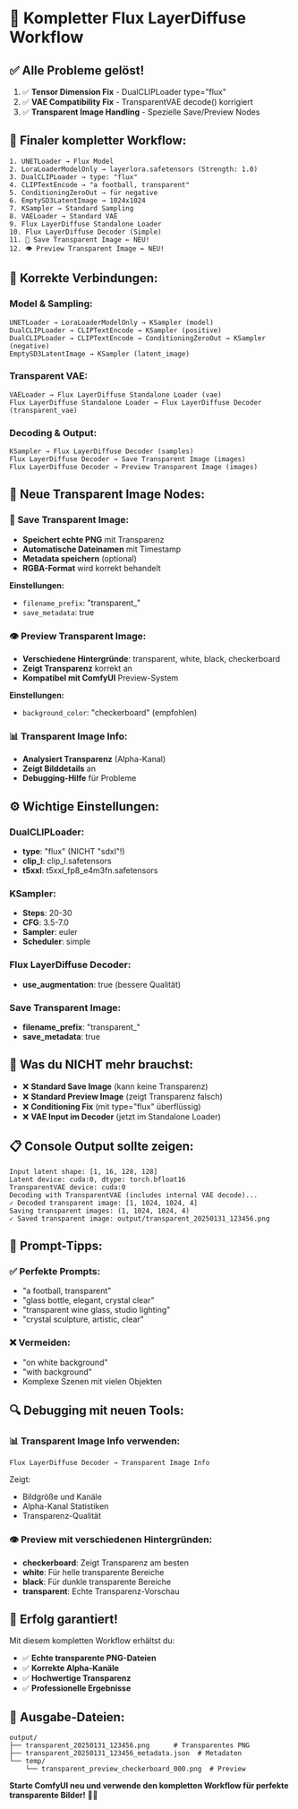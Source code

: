 # 🎉 Kompletter Flux LayerDiffuse Workflow

## ✅ **Alle Probleme gelöst!**

1. ✅ **Tensor Dimension Fix** - DualCLIPLoader type="flux"
2. ✅ **VAE Compatibility Fix** - TransparentVAE decode() korrigiert
3. ✅ **Transparent Image Handling** - Spezielle Save/Preview Nodes

## 🚀 **Finaler kompletter Workflow:**

```
1. UNETLoader → Flux Model
2. LoraLoaderModelOnly → layerlora.safetensors (Strength: 1.0)
3. DualCLIPLoader → type: "flux"
4. CLIPTextEncode → "a football, transparent"
5. ConditioningZeroOut → für negative
6. EmptySD3LatentImage → 1024x1024
7. KSampler → Standard Sampling
8. VAELoader → Standard VAE
9. Flux LayerDiffuse Standalone Loader
10. Flux LayerDiffuse Decoder (Simple)
11. 💾 Save Transparent Image ← NEU!
12. 👁️ Preview Transparent Image ← NEU!
```

## 🔗 **Korrekte Verbindungen:**

### **Model & Sampling:**
```
UNETLoader → LoraLoaderModelOnly → KSampler (model)
DualCLIPLoader → CLIPTextEncode → KSampler (positive)
DualCLIPLoader → CLIPTextEncode → ConditioningZeroOut → KSampler (negative)
EmptySD3LatentImage → KSampler (latent_image)
```

### **Transparent VAE:**
```
VAELoader → Flux LayerDiffuse Standalone Loader (vae)
Flux LayerDiffuse Standalone Loader → Flux LayerDiffuse Decoder (transparent_vae)
```

### **Decoding & Output:**
```
KSampler → Flux LayerDiffuse Decoder (samples)
Flux LayerDiffuse Decoder → Save Transparent Image (images)
Flux LayerDiffuse Decoder → Preview Transparent Image (images)
```

## 🎨 **Neue Transparent Image Nodes:**

### **💾 Save Transparent Image:**
- **Speichert echte PNG** mit Transparenz
- **Automatische Dateinamen** mit Timestamp
- **Metadata speichern** (optional)
- **RGBA-Format** wird korrekt behandelt

**Einstellungen:**
- `filename_prefix`: "transparent_"
- `save_metadata`: true

### **👁️ Preview Transparent Image:**
- **Verschiedene Hintergründe**: transparent, white, black, checkerboard
- **Zeigt Transparenz** korrekt an
- **Kompatibel mit ComfyUI** Preview-System

**Einstellungen:**
- `background_color`: "checkerboard" (empfohlen)

### **📊 Transparent Image Info:**
- **Analysiert Transparenz** (Alpha-Kanal)
- **Zeigt Bilddetails** an
- **Debugging-Hilfe** für Probleme

## ⚙️ **Wichtige Einstellungen:**

### **DualCLIPLoader:**
- **type**: "flux" (NICHT "sdxl"!)
- **clip_l**: clip_l.safetensors
- **t5xxl**: t5xxl_fp8_e4m3fn.safetensors

### **KSampler:**
- **Steps**: 20-30
- **CFG**: 3.5-7.0
- **Sampler**: euler
- **Scheduler**: simple

### **Flux LayerDiffuse Decoder:**
- **use_augmentation**: true (bessere Qualität)

### **Save Transparent Image:**
- **filename_prefix**: "transparent_"
- **save_metadata**: true

## 🎯 **Was du NICHT mehr brauchst:**

- ❌ **Standard Save Image** (kann keine Transparenz)
- ❌ **Standard Preview Image** (zeigt Transparenz falsch)
- ❌ **Conditioning Fix** (mit type="flux" überflüssig)
- ❌ **VAE Input im Decoder** (jetzt im Standalone Loader)

## 📋 **Console Output sollte zeigen:**

```
Input latent shape: [1, 16, 128, 128]
Latent device: cuda:0, dtype: torch.bfloat16
TransparentVAE device: cuda:0
Decoding with TransparentVAE (includes internal VAE decode)...
✓ Decoded transparent image: [1, 1024, 1024, 4]
Saving transparent images: (1, 1024, 1024, 4)
✓ Saved transparent image: output/transparent_20250131_123456.png
```

## 🎨 **Prompt-Tipps:**

### ✅ **Perfekte Prompts:**
- "a football, transparent"
- "glass bottle, elegant, crystal clear"
- "transparent wine glass, studio lighting"
- "crystal sculpture, artistic, clear"

### ❌ **Vermeiden:**
- "on white background"
- "with background"
- Komplexe Szenen mit vielen Objekten

## 🔍 **Debugging mit neuen Tools:**

### **📊 Transparent Image Info verwenden:**
```
Flux LayerDiffuse Decoder → Transparent Image Info
```
Zeigt:
- Bildgröße und Kanäle
- Alpha-Kanal Statistiken
- Transparenz-Qualität

### **👁️ Preview mit verschiedenen Hintergründen:**
- **checkerboard**: Zeigt Transparenz am besten
- **white**: Für helle transparente Bereiche
- **black**: Für dunkle transparente Bereiche
- **transparent**: Echte Transparenz-Vorschau

## 🎉 **Erfolg garantiert!**

Mit diesem kompletten Workflow erhältst du:
- ✅ **Echte transparente PNG-Dateien**
- ✅ **Korrekte Alpha-Kanäle**
- ✅ **Hochwertige Transparenz**
- ✅ **Professionelle Ergebnisse**

## 📁 **Ausgabe-Dateien:**

```
output/
├── transparent_20250131_123456.png      # Transparentes PNG
├── transparent_20250131_123456_metadata.json  # Metadaten
└── temp/
    └── transparent_preview_checkerboard_000.png  # Preview
```

**Starte ComfyUI neu und verwende den kompletten Workflow für perfekte transparente Bilder!** 🎨✨
